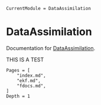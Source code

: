 ```@meta
CurrentModule = DataAssimilation
```

# DataAssimilation

Documentation for [DataAssimilation](https://github.com/john-waczak/DataAssimilation.jl).


THIS IS A TEST


```@contents
Pages = [
    "index.md",
    "ekf.md",
    "fdocs.md",
]
Depth = 1
```



